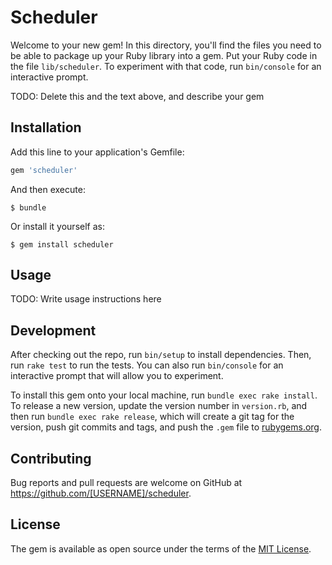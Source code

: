 # Scheduler

Welcome to your new gem! In this directory, you'll find the files you need to be able to package up your Ruby library into a gem. Put your Ruby code in the file `lib/scheduler`. To experiment with that code, run `bin/console` for an interactive prompt.

TODO: Delete this and the text above, and describe your gem

## Installation

Add this line to your application's Gemfile:

```ruby
gem 'scheduler'
```

And then execute:

    $ bundle

Or install it yourself as:

    $ gem install scheduler

## Usage

TODO: Write usage instructions here

## Development

After checking out the repo, run `bin/setup` to install dependencies. Then, run `rake test` to run the tests. You can also run `bin/console` for an interactive prompt that will allow you to experiment.

To install this gem onto your local machine, run `bundle exec rake install`. To release a new version, update the version number in `version.rb`, and then run `bundle exec rake release`, which will create a git tag for the version, push git commits and tags, and push the `.gem` file to [rubygems.org](https://rubygems.org).

## Contributing

Bug reports and pull requests are welcome on GitHub at https://github.com/[USERNAME]/scheduler.


## License

The gem is available as open source under the terms of the [MIT License](http://opensource.org/licenses/MIT).

